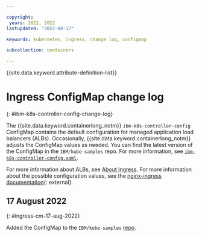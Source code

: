 ```yaml
---

copyright:
 years: 2022, 2022
lastupdated: "2022-08-17"

keywords: kubernetes, ingress, change log, configmap

subcollection: containers

---
```


{{site.data.keyword.attribute-definition-list}}


# Ingress ConfigMap change log
{: #ibm-k8s-controller-config-change-log}

The {{site.data.keyword.containerlong_notm}} `ibm-k8s-controller-config` ConfigMap contains the default configuration for managed application load balancers (ALBs). Occasionally, {{site.data.keyword.containerlong_notm}} adjusts the ConfigMap values as needed. You can find the latest version of the ConfigMap in the `IBM/kube-samples` repo. For more information, see [`ibm-k8s-controller-config.yaml`](https://github.com/IBM-Cloud/kube-samples/blob/master/ingress-config/ibm-k8s-controller-config.yaml).

For more information about ALBs, see [About Ingress](/docs/containers?topic=containers-ingress-about). For more information about the possible configuration values, see the [nginx-ingress documentation](https://kubernetes.github.io/ingress-nginx/user-guide/nginx-configuration/configmap/){: external}.



## 17 August 2022
{: #ingress-cm-17-aug-2022}

Added the ConfigMap to the `IBM/kube-samples` [repo](https://github.com/IBM-Cloud/kube-samples/blob/8f765f825552449746dc2ab1ee7d62ca718119c0/ingress-config/ibm-k8s-controller-config.yaml).

